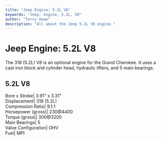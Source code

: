 ```yaml
---
title: "Jeep Engine: 5.2L V8"
keywords: "Jeep, engine, 5.2L, V8"
author: "Terry Howe"
description: "All about the Jeep 5.2L V8 engine."
---
```

# Jeep Engine: 5.2L V8

The 318 (5.2L) V8 is an optional engine for the Grand Cherokee. It uses a cast iron block and cylinder head, hydraulic lifters, and 5 main bearings.

5.2L V8  
---  
Bore x Stroke| 3.91" x 3.31"  
Displacement| 318 (5.2L)  
Compression Ratio| 9.1:1  
Horsepower (gross)| 230@4400  
Torque (gross)| 300@3200  
Main Bearings| 5  
Valve Configuration| OHV  
Fuel| MPI